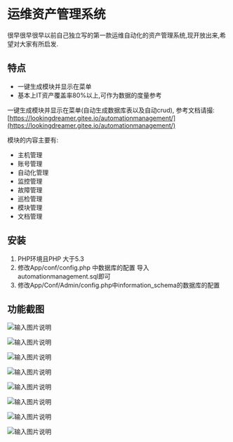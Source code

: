 #  运维资产管理系统

很早很早很早以前自己独立写的第一款运维自动化的资产管理系统,现开放出来,希望对大家有所启发.

## 特点
- 一键生成模块并显示在菜单
-  基本上IT资产覆盖率80%以上,可作为数据的度量参考

一键生成模块并显示在菜单(自动生成数据库表以及自动crud), 参考文档请撮:[https://lookingdreamer.gitee.io/automationmanagement/](https://lookingdreamer.gitee.io/automationmanagement/)


模块的内容主要有:
* 主机管理
* 账号管理
* 自动化管理
* 监控管理
* 故障管理
* 巡检管理
* 模块管理
* 文档管理

## 安装

1. PHP环境且PHP 大于5.3 
2. 修改App/conf/config.php 中数据库的配置 导入automationmanagement.sql即可
3. 修改App/Conf/Admin/config.php中information_schema的数据库的配置

## 功能截图

![输入图片说明](https://images.gitee.com/uploads/images/2018/0806/000623_c3bba134_119746.png "屏幕截图.png")

![输入图片说明](https://images.gitee.com/uploads/images/2018/0806/000846_79bcc2dd_119746.png "屏幕截图.png")

![输入图片说明](https://images.gitee.com/uploads/images/2018/0806/000949_4b3fbc34_119746.png "屏幕截图.png")

![输入图片说明](https://images.gitee.com/uploads/images/2018/0806/001044_d92679d3_119746.png "屏幕截图.png")

![输入图片说明](https://images.gitee.com/uploads/images/2018/0806/001110_7cb99f39_119746.png "屏幕截图.png")

![输入图片说明](https://images.gitee.com/uploads/images/2018/0806/001208_d90ab370_119746.png "屏幕截图.png")

![输入图片说明](https://images.gitee.com/uploads/images/2018/0806/001240_ddafbe6c_119746.png "屏幕截图.png")

![输入图片说明](https://images.gitee.com/uploads/images/2018/0806/001325_623a247a_119746.png "屏幕截图.png")